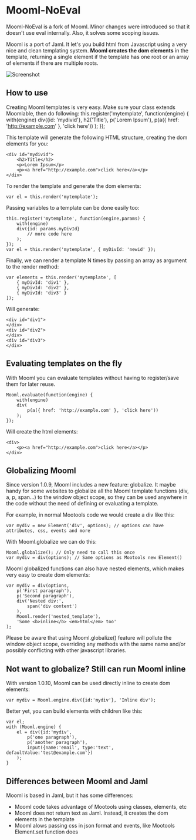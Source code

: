 ﻿Mooml-NoEval
===========

Mooml-NoEval is a fork of Mooml. Minor changes were introduced so that it doesn't use eval internally. Also, it solves some scoping issues.

Mooml is a port of Jaml. It let's you build html from Javascript using a very nice and clean templating system.
**Mooml creates the dom elements** in the template, returning a single element if the template has one root or an array of elements if there are multiple roots.

![Screenshot](http://github.com/eneko/mooml/raw/master/screenshot.jpg)

How to use
----------

Creating Mooml templates is very easy.
Make sure your class extends Moomlable, then do following:
	this.register('mytemplate', function(engine)
	{
		with(engine)
		div({id: 'mydivid'},
			h2('Title'),
			p('Lorem Ipsum'),
			p(a({ href: 'http://example.com' }, 'click here'))
		);
	});

This template will generate the following HTML structure, creating the dom elements for you:

	<div id="mydivid">
		<h2>Title</h2>
		<p>Lorem Ipsum</p>
		<p><a href="http://example.com">click here</a></p>
	</div>

To render the template and generate the dom elements:

	var el = this.render('mytemplate');

Passing variables to a template can be done easily too:

	this.register('mytemplate', function(engine,params) {
		with(engine)
		div({id: params.myDivId}
			// more code here
		);
	});
	var el = this.render('mytemplate', { myDivId: 'newid' });

Finally, we can render a template N times by passing an array as argument to the render method:

	var elements = this.render('mytemplate', [
		{ myDivId: 'div1' },
		{ myDivId: 'div2' },
		{ myDivId: 'div3' }
	]);

Will generate:

	<div id="div1">
	</div>
	<div id="div2">
	</div>
	<div id="div3">
	</div>


Evaluating templates on the fly
-----------------

With Mooml you can evaluate templates without having to register/save them for later reuse.

	Mooml.evaluate(function(engine) {
		with(engine)
		div(
			p(a({ href: 'http://example.com' }, 'click here'))
		);
	});

Will create the html elements:

	<div>
		<p><a href="http://example.com">click here</a></p>
	</div>


Globalizing Mooml
-----------------

Since version 1.0.9, Mooml includes a new feature: globalize. It maybe handy for some websites to globalize all the Mooml template functions (div, a, p, span...) to the window object scope, so they can be used anywhere in the code without the need of defining or evaluating a template.

For example, in normal Mootools code we would create a div like this:

	var mydiv = new Element('div', options); // options can have attributes, css, events and more

With Mooml.globalize we can do this:

	Mooml.globalize(); // Only need to call this once
	var mydiv = div(options); // Same options as Mootools new Element()

Mooml globalized functions can also have nested elements, which makes very easy to create dom elements:

	var mydiv = div(options, 
		p('First paragraph'),
		p('Second paragraph'),
		div('Nested div:',
			span('div content')
		),
		Mooml.render('nested_template'),
		'Some <b>inline</b> <em>html</em> too'
	);

Please be aware that using Mooml.globalize() feature will pollute the window object scope, overriding any methods with the same name and/or possibly conflicting with other javascript libraries.

Not want to globalize? Still can run Mooml inline
-----------------

With version 1.0.10, Mooml can be used directly inline to create dom elements:

	var mydiv = Mooml.engine.div({id:'mydiv'}, 'Inline div');

Better yet, you can build elements with children like this:

	var el;
	with (Mooml.engine) {
		el = div({id:'mydiv',
			p('one paragraph'),
			p('another paragraph'),
			input({name:'email', type:'text', defaultValue:'test@example.com'})
		);
	}


Differences between Mooml and Jaml
-----------------

Mooml is based in Jaml, but it has some differences:

* Mooml code takes advantage of Mootools using classes, elements, etc
* Mooml does not return text as Jaml. Instead, it creates the dom elements in the template
* Mooml alows passing css in json format and events, like Mootools Element.set function does

